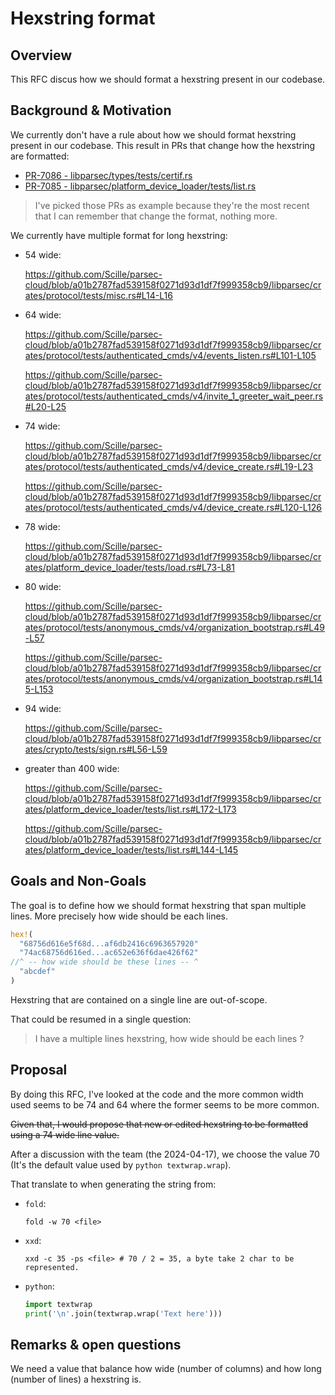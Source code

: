 <!-- Parsec Cloud (https://parsec.cloud) Copyright (c) BUSL-1.1 2016-present Scille SAS -->

# Hexstring format

## Overview

This RFC discus how we should format a hexstring present in our codebase.

## Background & Motivation

We currently don't have a rule about how we should format hexstring present in our codebase.
This result in PRs that change how the hexstring are formatted:

- [PR-7086 - libparsec/types/tests/certif.rs](https://github.com/Scille/parsec-cloud/pull/7086/files#diff-c8f5bf5725a2c3f14476799fd214bd520c20c526d8bb36fb1bd5c63cb52b5c37)
- [PR-7085 - libparsec/platform_device_loader/tests/list.rs](https://github.com/Scille/parsec-cloud/pull/7085/files#diff-0eb59bce4fc0b8465b793bb89ffde34e21f7b8206d55aff827da0ed499af1b1e)

> I've picked those PRs as example because they're the most recent that I can remember that change the format, nothing more.

We currently have multiple format for long hexstring:

- 54 wide:

  <https://github.com/Scille/parsec-cloud/blob/a01b2787fad539158f0271d93d1df7f999358cb9/libparsec/crates/protocol/tests/misc.rs#L14-L16>

- 64 wide:

  <https://github.com/Scille/parsec-cloud/blob/a01b2787fad539158f0271d93d1df7f999358cb9/libparsec/crates/protocol/tests/authenticated_cmds/v4/events_listen.rs#L101-L105>

  <https://github.com/Scille/parsec-cloud/blob/a01b2787fad539158f0271d93d1df7f999358cb9/libparsec/crates/protocol/tests/authenticated_cmds/v4/invite_1_greeter_wait_peer.rs#L20-L25>

- 74 wide:

  <https://github.com/Scille/parsec-cloud/blob/a01b2787fad539158f0271d93d1df7f999358cb9/libparsec/crates/protocol/tests/authenticated_cmds/v4/device_create.rs#L19-L23>

  <https://github.com/Scille/parsec-cloud/blob/a01b2787fad539158f0271d93d1df7f999358cb9/libparsec/crates/protocol/tests/authenticated_cmds/v4/device_create.rs#L120-L126>

- 78 wide:

  <https://github.com/Scille/parsec-cloud/blob/a01b2787fad539158f0271d93d1df7f999358cb9/libparsec/crates/platform_device_loader/tests/load.rs#L73-L81>

- 80 wide:

  <https://github.com/Scille/parsec-cloud/blob/a01b2787fad539158f0271d93d1df7f999358cb9/libparsec/crates/protocol/tests/anonymous_cmds/v4/organization_bootstrap.rs#L49-L57>

  <https://github.com/Scille/parsec-cloud/blob/a01b2787fad539158f0271d93d1df7f999358cb9/libparsec/crates/protocol/tests/anonymous_cmds/v4/organization_bootstrap.rs#L145-L153>
- 94 wide:

  <https://github.com/Scille/parsec-cloud/blob/a01b2787fad539158f0271d93d1df7f999358cb9/libparsec/crates/crypto/tests/sign.rs#L56-L59>

- greater than 400 wide:

  <https://github.com/Scille/parsec-cloud/blob/a01b2787fad539158f0271d93d1df7f999358cb9/libparsec/crates/platform_device_loader/tests/list.rs#L172-L173>

  <https://github.com/Scille/parsec-cloud/blob/a01b2787fad539158f0271d93d1df7f999358cb9/libparsec/crates/platform_device_loader/tests/list.rs#L144-L145>

## Goals and Non-Goals

The goal is to define how we should format hexstring that span multiple lines.
More precisely how wide should be each lines.

```rust
hex!(
  "68756d616e5f68d...af6db2416c6963657920"
  "74ac68756d616ed...ac652e636f6dae426f62"
//^ -- how wide should be these lines -- ^
  "abcdef"
)
```

Hexstring that are contained on a single line are out-of-scope.

That could be resumed in a single question:

> I have a multiple lines hexstring, how wide should be each lines ?

## Proposal

By doing this RFC, I've looked at the code and the more common width used seems to be $74$ and $64$ where the former seems to be more common.

~~Given that, I would propose that new or edited hexstring to be formatted using a $74$ wide line value.~~

After a discussion with the team (the 2024-04-17), we choose the value $70$ (It's the default value used by `python textwrap.wrap`).

That translate to when generating the string from:

- `fold`:

  ```shell
  fold -w 70 <file>
  ```

- `xxd`:

  ```shell
  xxd -c 35 -ps <file> # 70 / 2 = 35, a byte take 2 char to be represented.
  ```

- `python`:

  ```python
  import textwrap
  print('\n'.join(textwrap.wrap('Text here')))
  ```

## Remarks & open questions

We need a value that balance how wide (number of columns) and how long (number of lines) a hexstring is.
